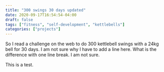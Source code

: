 ```yaml
---
title: "300 swings 30 days updated"
date: 2020-09-17T16:54:54-04:00
draft: false
tags: ["fitness", "self-development", "kettlebells"]
categories: ["projects"]
---
```



So I read a challenge on the web to do 300 kettlebell swings with a 24kg bell for 30 days.
I am not sure why I have to add a line here. What is the difference with one line break. I am
not sure.

This is a test.
